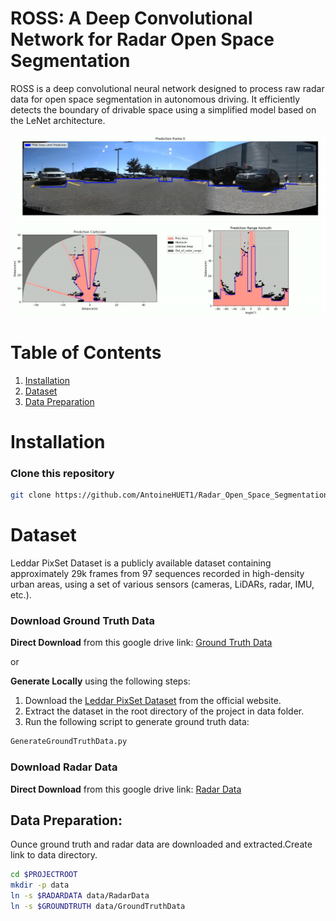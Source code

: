 # ROSS: A Deep Convolutional Network for Radar Open Space Segmentation



ROSS is a deep convolutional neural network designed to process raw radar data for open space segmentation in autonomous driving. It efficiently detects the boundary of drivable space using a simplified model based on the LeNet architecture.

![Radar_open_space_segmentation.jpg](Images/Radar_open_space_segmentation.png)

# Table of Contents

1. [Installation](#Installation)
2. [Dataset](#Dataset)
3. [Data Preparation](#Data-Preparation)

# Installation
### Clone this repository
```bash
git clone https://github.com/AntoineHUET1/Radar_Open_Space_Segmentation.git
```
# Dataset

Leddar PixSet Dataset is a publicly available dataset containing approximately 29k frames from 97 sequences recorded in high-density urban areas, using a set of various sensors (cameras, LiDARs, radar, IMU, etc.).

### Download Ground Truth Data

**Direct Download** from this google drive link: [Ground Truth Data](https://drive.google.com/file/d/1J9)

or 

**Generate Locally** using the following steps:
1. Download the [Leddar PixSet Dataset](https://dataset.leddartech.com/) from the official website.
2. Extract the dataset in the root directory of the project in data folder.
3. Run the following script to generate ground truth data:
```bash
GenerateGroundTruthData.py
```

### Download Radar Data

**Direct Download** from this google drive link: [Radar Data ](https://drive.google.com/file/d/1J9)


## Data Preparation:

Ounce ground truth and radar data are downloaded and extracted.Create link to data directory.
```bash
cd $PROJECTROOT
mkdir -p data
ln -s $RADARDATA data/RadarData
ln -s $GROUNDTRUTH data/GroundTruthData
```



